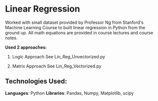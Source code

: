 # Linear Regression

Worked with small dataset provided by Professor Ng from Stanford's Machine Learning Course to built linear regression in Python from the ground up. All math equations are provided in course lectures and course notes.

**Used 2 approaches:**

1) Logic Approach
See Lin_Reg_Unvectorized.py

2) Matrix Approach
See Lin_Reg_Vectorized.py

## Technologies Used:
**Languages**:
Python
**Libraries**:
Pandas, Numpy, Matplotlib, scipy
